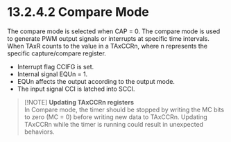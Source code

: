 # 13.2.4.2 Compare Mode

The compare mode is selected when CAP = 0. The compare mode is used to generate PWM output signals or interrupts at specific time intervals. When TAxR counts to the value in a TAxCCRn, where n represents the specific capture/compare register.

- Interrupt flag CCIFG is set.
- Internal signal EQUn = 1.
- EQUn affects the output according to the output mode.
- The input signal CCI is latched into SCCI.

> [!NOTE] **Updating TAxCCRn registers**
> <br>
> In Compare mode, the timer should be stopped by writing the MC bits to zero (MC = 0) before writing new data to TAxCCRn. Updating TAxCCRn while the timer is running could result in unexpected behaviors.
